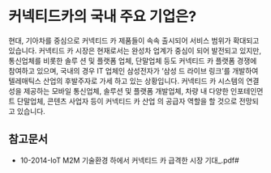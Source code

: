 # 커넥티드카의 국내 주요 기업은?

 현대,
기아차를 중심으로 커넥티드 카 제품들이 속속 출시되어 서비스
범위가 확대되고 있습니다. 커넥티드 카 시장은 현재로서는 완성차
업계가 중심이 되어 발전되고 있지만, 통신업체를 비롯한 솔루
션 및 플랫폼 업체, 단말업체 등도 커넥티드 카 플랫폼 경쟁에
참여하고 있으며, 국내의 경우 IT 업체인 삼성전자가 ‘삼성 드
라이브 링크’를 개발하여 텔레매틱스 산업의 후발주자로 가세
하고 있는 상황입니다. 커넥티드 카 시스템의 연결성을 제공하는
모바일 통신업체, 솔루션 및 플랫폼 개발업체, 차량 내 다양한
인포테인먼트 단말업체, 콘텐츠 사업자 등이 커넥티드 카 산업
의 공급자 역할을 할 것으로 전망되고 있습니다.

## 참고문서
 - 10-2014-IoT M2M 기술환경 하에서 커넥티드 카 급격한 시장 기대_.pdf#